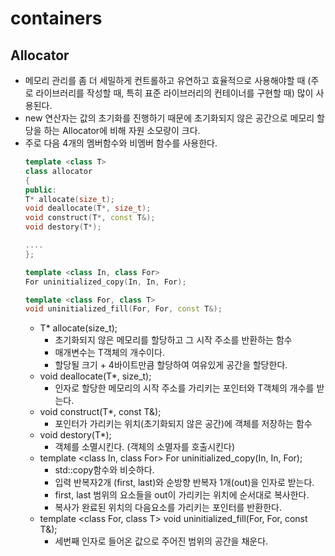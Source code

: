 # containers

## Allocator
+ 메모리 관리를 좀 더 세밀하게 컨트롤하고 유연하고 효율적으로 사용해야할 때 (주로 라이브러리를 작성할 때, 특히 표준 라이브러리의 컨테이너를 구현할 때) 많이 사용된다.
+ new 연산자는 값의 초기화를 진행하기 때문에 초기화되지 않은 공간으로 메모리 할당을 하는 Allocator에 비해 자원 소모량이 크다.
+ 주로 다음 4개의 멤버함수와 비멤버 함수를 사용한다.
	```cpp
	template <class T>
	class allocator
	{
	public:
	T* allocate(size_t);
	void deallocate(T*, size_t);
	void construct(T*, const T&);
	void destory(T*);
	
	....
	};

	template <class In, class For>
	For uninitialized_copy(In, In, For);

	template <class For, class T>
	void uninitialized_fill(For, For, const T&);
	```
	+ T* allocate(size_t);
		+ 초기화되지 않은 메모리를 할당하고 그 시작 주소를 반환하는 함수
		+ 매개변수는 T객체의 개수이다.
		+ 할당될 크기 + 4바이트만큼 할당하여 여유있게 공간을 할당한다.
	+ void deallocate(T*, size_t);
		+ 인자로 할당한 메모리의 시작 주소를 가리키는 포인터와 T객체의 개수를 받는다.
	+ void construct(T*, const T&);
		+ 포인터가 가리키는 위치(초기화되지 않은 공간)에 객체를 저장하는 함수
	+ void destory(T*);
		+ 객체를 소멸시킨다. (객체의 소멸자를 호출시킨다)
	+	template \<class In, class For\> For uninitialized_copy(In, In, For);
		+ std::copy함수와 비슷하다.
		+ 입력 반복자2개 (first, last)와 순방향 반복자 1개(out)을 인자로 받는다.
		+ first, last 범위의 요소들을 out이 가리키는 위치에 순서대로 복사한다.
		+ 복사가 완료된 위치의 다음요소를 가리키는 포인터를 반환한다.
	+ template \<class For, class T\> void uninitialized_fill(For, For, const T&);
		+ 세번째 인자로 들어온 값으로 주어진 범위의 공간을 채운다.
## 